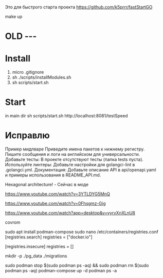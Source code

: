 Это для быстрого старта проекта
https://github.com/k5prrr/fastStartGO

make up








# OLD ---

# Install
1. micro .gitignore
2. sh ./scripts/installModules.sh
3. sh scripts/start.sh

# Start
in main dir
sh scripts/start.sh
http://localhost:8081/testSpeed



# Исправлю
Пример мидлваре
Приведите имена пакетов к нижнему регистру.
Пишите сообщения и логи на английском для универсальности.
Добавьте тесты: В проекте отсутствуют тесты (папка tests пуста).
Используйте линтеры: Добавьте настройки для golangci-lint в .golangci.yml.
Документация: Добавьте описание API в api/openapi.yaml и примеры использования в README_API.md.


Hexagonal architecture! - Сейчас в моде

https://www.youtube.com/watch?v=3YTLDYG5MnQ

https://www.youtube.com/watch?v=0Fhsgmz-Gig

https://www.youtube.com/watch?app=desktop&v=yyrvXnXLnU8

covrom


sudo apt install podman-compose
sudo nano /etc/containers/registries.conf
[registries.search]
registries = ["docker.io"]

[registries.insecure]
registries = []


mkdir -p ./pg_data ./migrations

sudo podman stop $(sudo podman ps -aq) && sudo podman rm $(sudo podman ps -aq)
podman-compose up -d
podman ps -a
